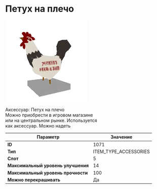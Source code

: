 # Петух на плечо

![Item Image](../img/1071.webp?raw=true)

Аксессуар: Петух на плечо<br>Можно приобрести в игровом магазине<br>или на центральном рынке. Используется<br>как аксессуар. Можно надеть


| Параметр | Значение |
|----------|----------|
| **ID** | 1071 |
| **Тип** | ITEM_TYPE_ACCESSORIES |
| **Слот** | 5 |
| **Максимальный уровень улучшения** | 14 |
| **Максимальный уровень прочности** | 100 |
| **Можно перекрашивать** | Да |

